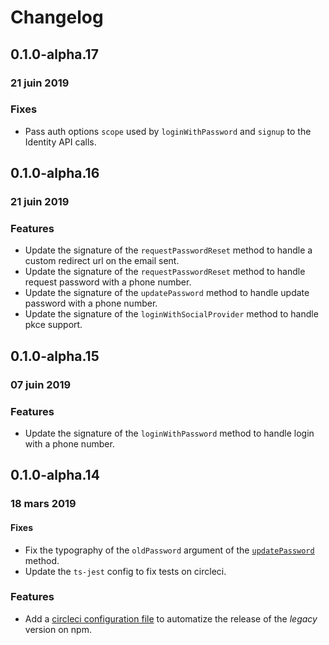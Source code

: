 # Changelog

## 0.1.0-alpha.17

### 21 juin 2019

### Fixes
- Pass auth options `scope` used by `loginWithPassword` and `signup` to the Identity API calls.

## 0.1.0-alpha.16

### 21 juin 2019

### Features
- Update the signature of the `requestPasswordReset` method to handle a custom redirect url on the email sent.
- Update the signature of the `requestPasswordReset` method to handle request password with a phone number.
- Update the signature of the `updatePassword` method to handle update password with a phone number.
- Update the signature of the `loginWithSocialProvider` method to handle pkce support.

## 0.1.0-alpha.15

### 07 juin 2019

### Features
- Update the signature of the `loginWithPassword` method to handle login with a phone number.

## 0.1.0-alpha.14

### 18 mars 2019

#### Fixes
- Fix the typography of the `oldPassword` argument of the [`updatePassword`](src/main/apiClient.ts) method.
- Update the `ts-jest` config to fix tests on circleci.

### Features
- Add a [circleci configuration file](.circle/config.yml) to automatize the release of the _legacy_ version on npm.
